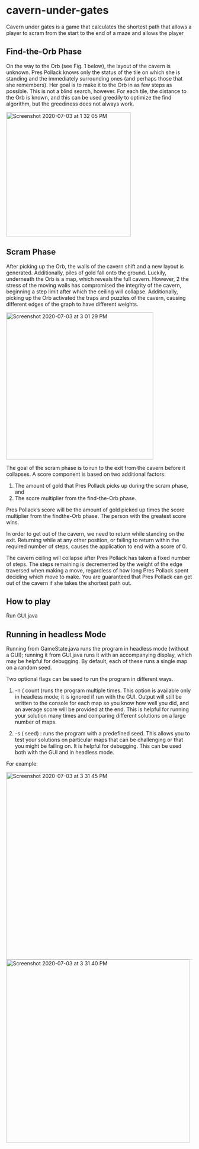 # cavern-under-gates

Cavern under gates is a game that calculates the shortest path that allows a player to scram from the start to the end of a maze and allows the player

## Find-the-Orb Phase

On the way to the Orb (see Fig. 1 below), the layout of the cavern is unknown. Pres Pollack
knows only the status of the tile on which she is standing and the immediately surrounding ones (and
perhaps those that she remembers). Her goal is to make it to the Orb in as few steps as possible.
This is not a blind search, however. For each tile, the distance to the Orb is known, and this can be used
greedily to optimize the find algorithm, but the greediness does not always work.

<img width="336" alt="Screenshot 2020-07-03 at 1 32 05 PM" src="https://user-images.githubusercontent.com/57819870/86446591-c8e94780-bd31-11ea-8292-ddaef4686fc4.png">

##  Scram Phase

After picking up the Orb, the walls of the cavern shift and a new layout is generated. Additionally, piles of
gold fall onto the ground. Luckily, underneath the Orb is a map, which reveals the full cavern. However,
2
the stress of the moving walls has compromised the integrity of the cavern, beginning a step limit after
which the ceiling will collapse. Additionally, picking up the Orb activated the traps and puzzles of the
cavern, causing different edges of the graph to have different weights.

<img width="397" alt="Screenshot 2020-07-03 at 3 01 29 PM" src="https://user-images.githubusercontent.com/57819870/86456432-aeb66600-bd3f-11ea-8b76-c3147db91cc7.png">

The goal of the scram phase is to run to the exit from the cavern before it collapses. A score component
is based on two additional factors:
1. The amount of gold that Pres Pollack picks up during the scram phase, and
2. The score multiplier from the find-the-Orb phase.

Pres Pollack’s score will be the amount of gold picked up times the score multiplier from the findthe-Orb phase. 
The person with the greatest score wins.

In order to get out of the cavern,  we need to return while standing on the exit. Returning while at any
other position, or failing to return within the required number of steps, causes the application to end with
a score of 0.

The cavern ceiling will collapse after Pres Pollack has taken a fixed number of steps.
The steps remaining is decremented by the weight of the edge traversed when making a move, regardless
of how long Pres Pollack spent deciding which move to make. You are guaranteed that Pres Pollack can get
out of the cavern if she takes the shortest path out.
## How to play 
Run GUI.java

## Running in headless Mode

Running from GameState.java runs the program in headless
mode (without a GUI); running it from GUI.java runs it with an accompanying display, which may be
helpful for debugging. By default, each of these runs a single map on a random seed.

Two optional flags can be used to run the program in different ways.

1. -n ( count )runs the program multiple times. This option is available only in headless mode; it is
ignored if run with the GUI. Output will still be written to the console for each map so you know
how well you did, and an average score will be provided at the end. This is helpful for running your
solution many times and comparing different solutions on a large number of maps.
  
  
2. -s ( seed) : runs the program with a predefined seed. This allows you to test your solutions on
particular maps that can be challenging or that you might be failing on. It is helpful for debugging.
This can be used both with the GUI and in headless mode.

For example:

<img width="506" alt="Screenshot 2020-07-03 at 3 31 45 PM" src="https://user-images.githubusercontent.com/57819870/86458212-8a0fbd80-bd42-11ea-85e2-baff24530e27.png">

<img width="495" alt="Screenshot 2020-07-03 at 3 31 40 PM" src="https://user-images.githubusercontent.com/57819870/86458223-8da34480-bd42-11ea-8e27-fba02b1ac647.png">


